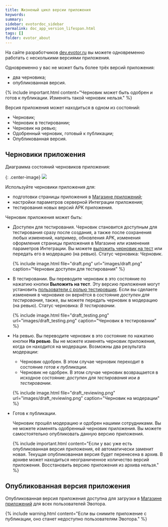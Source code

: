 ```yaml
---
title: Жизненый цикл версии приложения
keywords:
summary:
sidebar: evotordoc_sidebar
permalink: doc_app_version_lifespan.html
tags: []
folder: evotor_about
---
```


На сайте разработчиков [dev.evotor.ru](https://dev.evotor.ru) вы можете одновременно работать с несколькими версиями приложения.

Одновременно у вас не может быть более трёх версий приложения:

* два черновика;
* опубликованная версия.

{% include important.html content="Черновик может быть одобрен и готов к публикации. Изменять такой черновик нельзя." %}

Версия приложения может находиться в одном из состояний:

* Черновик;
* Черновик в тестировании;
* Черновик на ревью;
* Одобренный черновик, готовый к публикации;
* Опубликованная версия.

## Черновики приложения

Диаграмма состояний черновиков приложения:

  {: .center-image}
  ![](images/draft_diagram.png)

Используйте черновики приложения для:

* подготовки страницы приложения в [Магазине приложений](https://market.evotor.ru);
* настройки параметров серверной Интеграции приложения;
* тестирования новых версий APK приложения.

Черновик приложения может быть:

* Доступен для тестирования.
  Черновик становится доступным для тестирования сразу после создания, а также после сохранения любых изменений, например, обновления APK, изменения оформления страницы приложения в Магазине или изменения параметров Интеграции. Вы можете [выложить черновик на тест](./doc_app_testing.html) или передать его в модерацию (на ревью). Статус черновика: *Черновик*.

  {% include image.html file="draft.png" url="images/draft.png" caption="Черновик доступен для тестирования" %}

* В тестировании.
  Вы переводите черновик в это состояние по нажатию кнопки **Выложить на тест**. Эту версию приложения могут установить [пользователи с ролью тестировщик](./doc_app_testing.html). Если вы сделаете изменения в черновике он вернётся в состояние *доступен для тестирования*, также, вы можете передать черновик в модерацию (на ревью). Статус черновика: *В тестировании*.

  {% include image.html file="draft_testing.png" url="images/draft_testing.png" caption="Черновик в тестировании" %}

* На ревью.
  Вы переводите черновик в это состояние по нажатию кнопки **На ревью**. Вы не можете изменять черновик приложения, когда он находится на модерации. Возможны два результата модерации:

  * Черновик одобрен. В этом случае черновик переходит в состояние *готов к публикации*.
  * Черновик не одобрен. В этом случае черновик возвращается в исходное состояние: *доступен для тестирования* иои *в тестировании*.

  {% include image.html file="draft_reviewing.png" url="images/draft_reviewing.png" caption="Черновик на модерации" %}

* Готов к публикации.

  Черновик прошёл модерацию и одобрен нашими сотрудниками. Вы не можете изменять одобренный черновик приложения. Вы можете самостоятельно опубликовать данную версию приложения.

  {% include important.html content="Если у вас уже есть опубликованная версия приложения, её автоматически заменит новая. Текущая опубликованная версия будет перенесена в архив. В архиве может находиться неограниченное количество версий приложения. Восстановить версию приложения из архива нельзя." %}

## Опубликованная версия приложения

Опубликованная версия приложения доступна для загрузки в [Магазине приложений](https://market.evotor.ru) для всех пользователей Эвотора.

{% include warning.html content="Если вы снимите приложение с публикации, оно станет недоступно пользователям Эвотора." %}
